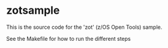 # zotsample

This is the source code for the 'zot' (z/OS Open Tools) sample.

See the Makefile for how to run the different steps
